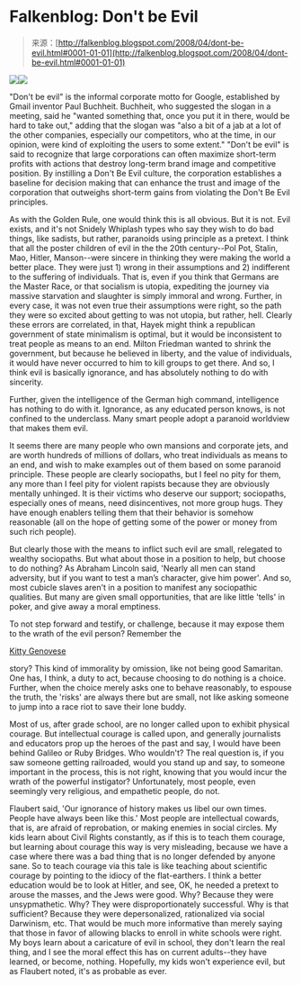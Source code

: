 <!--yml
category: 未分类
date: 2024-05-12 23:21:50
-->

# Falkenblog: Don't be Evil

> 来源：[http://falkenblog.blogspot.com/2008/04/dont-be-evil.html#0001-01-01](http://falkenblog.blogspot.com/2008/04/dont-be-evil.html#0001-01-01)

[![](img/590d966ab8d640fc9ff7879a0ba441ee.png)](https://blogger.googleusercontent.com/img/b/R29vZ2xl/AVvXsEith9ASXSbqk_ti3yM12bybbjnYV3aQ58y3NF_cjjdymWXPpq4XErQYetXWMQMeyTCEhL-4PkG05jrNXnlqcQJ0GlIt7G9F1qGQuSVdGVhiba8IIsOxeguexr7e8r4cFZEa6b2WtQ/s1600-h/hitler.jpg)[![](img/14d966d3d12a1ae1710f24b8b16373a3.png)](https://blogger.googleusercontent.com/img/b/R29vZ2xl/AVvXsEj8id6G8Rf-t1VA6NW6swkPU5CXv6Ekq0IB9N5mMx5EKzYQsMv61oTMBavXRAUVVW0-XjEQLxJ0DTKShSqTiQiOw8EmZJs8BS6efafHVoGEFRAwI615BS0luwMyjxjnhXO8aOHWJg/s1600-h/snidely.jpg)

"Don't be evil" is the informal corporate motto for Google, established by Gmail inventor Paul Buchheit. Buchheit, who suggested the slogan in a meeting, said he "wanted something that, once you put it in there, would be hard to take out," adding that the slogan was "also a bit of a jab at a lot of the other companies, especially our competitors, who at the time, in our opinion, were kind of exploiting the users to some extent." "Don't be evil" is said to recognize that large corporations can often maximize short-term profits with actions that destroy long-term brand image and competitive position. By instilling a Don't Be Evil culture, the corporation establishes a baseline for decision making that can enhance the trust and image of the corporation that outweighs short-term gains from violating the Don't Be Evil principles.

As with the Golden Rule, one would think this is all obvious. But it is not. Evil exists, and it's not Snidely Whiplash types who say they wish to do bad things, like sadists, but rather, paranoids using principle as a pretext. I think that all the poster children of evil in the the 20th century--Pol Pot, Stalin, Mao, Hitler, Manson--were sincere in thinking they were making the world a better place. They were just 1) wrong in their assumptions and 2) indifferent to the suffering of individuals. That is, even if you think that Germans are the Master Race, or that socialism is utopia, expediting the journey via massive starvation and slaughter is simply immoral and wrong. Further, in every case, it was not even true their assumptions were right, so the path they were so excited about getting to was not utopia, but rather, hell. Clearly these errors are correlated, in that, Hayek might think a republican government of state minimalism is optimal, but it would be inconsistent to treat people as means to an end. Milton Friedman wanted to shrink the government, but because he believed in liberty, and the value of individuals, it would have never occurred to him to kill groups to get there. And so, I think evil is basically ignorance, and has absolutely nothing to do with sincerity.

Further, given the intelligence of the German high command, intelligence has nothing to do with it. Ignorance, as any educated person knows, is not confined to the underclass. Many smart people adopt a paranoid worldview that makes them evil.

It seems there are many people who own mansions and corporate jets, and are worth hundreds of millions of dollars, who treat individuals as means to an end, and wish to make examples out of them based on some paranoid principle. These people are clearly sociopaths, but I feel no pity for them, any more than I feel pity for violent rapists because they are obviously mentally unhinged. It is their victims who deserve our support; sociopaths, especially ones of means, need disincentives, not more group hugs. They have enough enablers telling them that their behavior is somehow reasonable (all on the hope of getting some of the power or money from such rich people).

But clearly those with the means to inflict such evil are small, relegated to wealthy sociopaths. But what about those in a position to help, but choose to do nothing? As Abraham Lincoln said, 'Nearly all men can stand adversity, but if you want to test a man’s character, give him power'. And so, most cubicle slaves aren't in a position to manifest any sociopathic qualities. But many are given small opportunities, that are like little 'tells' in poker, and give away a moral emptiness.

To not step forward and testify, or challenge, because it may expose them to the wrath of the evil person? Remember the

[Kitty Genovese](http://en.wikipedia.org/wiki/Kitty_Genovese)

story? This kind of immorality by omission, like not being good Samaritan. One has, I think, a duty to act, because choosing to do nothing is a choice. Further, when the choice merely asks one to behave reasonably, to espouse the truth, the 'risks' are always there but are small, not like asking someone to jump into a race riot to save their lone buddy.

Most of us, after grade school, are no longer called upon to exhibit physical courage. But intellectual courage is called upon, and generally journalists and educators prop up the heroes of the past and say, I would have been behind Galileo or Ruby Bridges. Who wouldn't? The real question is, if you saw someone getting railroaded, would you stand up and say, to someone important in the process, this is not right, knowing that you would incur the wrath of the powerful instigator? Unfortunately, most people, even seemingly very religious, and empathetic people, do not.

Flaubert said, 'Our ignorance of history makes us libel our own times. People have always been like this.' Most people are intellectual cowards, that is, are afraid of reprobation, or making enemies in social circles. My kids learn about Civil Rights constantly, as if this is to teach them courage, but learning about courage this way is very misleading, because we have a case where there was a bad thing that is no longer defended by anyone sane. So to teach courage via this tale is like teaching about scientific courage by pointing to the idiocy of the flat-earthers. I think a better education would be to look at Hitler, and see, OK, he needed a pretext to arouse the masses, and the Jews were good. Why? Because they were unsypmathetic. Why? They were disproportionately successful. Why is that sufficient? Because they were depersonalized, rationalized via social Darwinism, etc. That would be much more informative than merely saying that those in favor of allowing blacks to enroll in white schools were right. My boys learn about a caricature of evil in school, they don't learn the real thing, and I see the moral effect this has on current adults--they have learned, or become, nothing. Hopefully, my kids won't experience evil, but as Flaubert noted, it's as probable as ever.